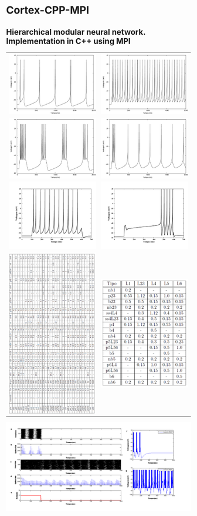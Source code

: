 # Cortex-CPP-MPI

## Hierarchical modular neural network. Implementation in C++ using MPI

|||
------------ | -------------
![](/Images/RS.png) | ![](/Images/FS.png)
![](/Images/CHS.png) | ![](/Images/IBS.png)
![](/Images/LTS.png) | ![](/Images/lscell.png)
![](/Images/table_connection.png) | ![](/Images/table_axonRange.png)

![](/Images/psth_raster_voltage_pt.png)
